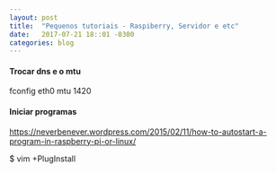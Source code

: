 ```yaml
---
layout: post
title:  "Pequenos tutoriais - Raspiberry, Servidor e etc"
date:   2017-07-21 18::01 -0300
categories: blog
---
```


#### Trocar dns e o mtu
fconfig eth0 mtu 1420

#### Iniciar programas
https://neverbenever.wordpress.com/2015/02/11/how-to-autostart-a-program-in-raspberry-pi-or-linux/


$ vim +PlugInstall
